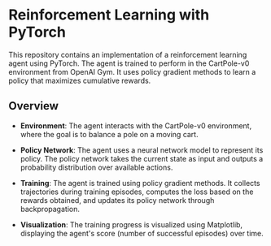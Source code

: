 # Reinforcement Learning with PyTorch

This repository contains an implementation of a reinforcement learning agent using PyTorch. The agent is trained to perform in the CartPole-v0 environment from OpenAI Gym. It uses policy gradient methods to learn a policy that maximizes cumulative rewards.

## Overview

- **Environment**: The agent interacts with the CartPole-v0 environment, where the goal is to balance a pole on a moving cart.

- **Policy Network**: The agent uses a neural network model to represent its policy. The policy network takes the current state as input and outputs a probability distribution over available actions.

- **Training**: The agent is trained using policy gradient methods. It collects trajectories during training episodes, computes the loss based on the rewards obtained, and updates its policy network through backpropagation.

- **Visualization**: The training progress is visualized using Matplotlib, displaying the agent's score (number of successful episodes) over time.
